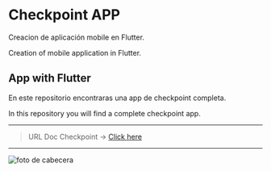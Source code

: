 # Checkpoint APP

Creacion de aplicación mobile en Flutter.

Creation of mobile application in Flutter.

## App with Flutter

En este repositorio encontraras una app de checkpoint completa.

In this repository you will find a complete checkpoint app.


---------------------------------------------------------------------------------------------------------

> URL Doc Checkpoint ->
[Click here](https://docs.google.com/document/d/e/2PACX-1vTI6Zgjta6-j8Ll8BmQ9ZPFP3fRUqar16XqnYGSmZGbbw8rcMZ728zayCcrSDltI8GWAuOwmh0wLYCm/pub)

---------------------------------------------------------------------------------------------------------
![foto de cabecera](![image](https://user-images.githubusercontent.com/55060895/187290819-4bb6e444-9a47-495b-9f1d-06c9f1001139.png)
)
